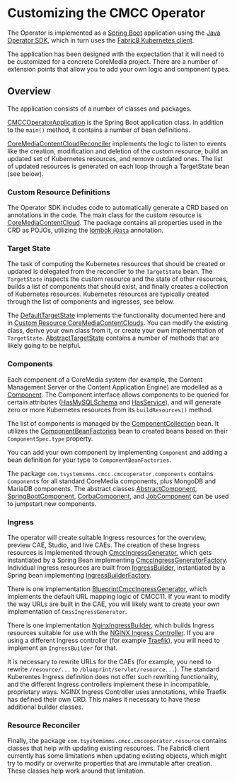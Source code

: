 # Customizing the CMCC Operator

The Operator is implemented as a [Spring Boot](https://spring.io/projects/spring-boot) application using the [Java Operator SDK](https://github.com/java-operator-sdk/java-operator-sdk), which in turn uses the [Fabric8 Kubernetes client](https://github.com/fabric8io/kubernetes-client).

The application has been designed with the expectation that it will need to be customized for a concrete CoreMedia project. There are a number of extension points that allow you to add your own logic and component types.

## Overview

The application consists of a number of classes and packages.

[CMCCOperatorApplication](src/main/java/com/tsystemsmms/cmcc/cmccoperator/CMCCOperatorApplication.java) is the Spring Boot application class. In addition to the `main()` method, it contains a number of bean definitions.

[CoreMediaContentCloudReconciler](src/main/java/com/tsystemsmms/cmcc/cmccoperator/CoreMediaContentCloudReconciler.java) implements the logic to listen to events like the creation, modification and deletion of the custom resource, build an updated set of Kubernetes resources, and remove outdated ones. The list of updated resources is generated on each loop through a TargetState bean (see below). 

### Custom Resource Definitions

The Operator SDK includes code to automatically generate a CRD based on annotations in the code. The main class for the custom resource is [CoreMediaContentCloud](src/main/java/com/tsystemsmms/cmcc/cmccoperator/crds/CoreMediaContentCloud.java). The package contains all properties used in the CRD as POJOs, utilizing the [lombok `@Data`](https://projectlombok.org/features/Data) annotation.

### Target State

The task of computing the Kubernetes resources that should be created or updated is delegated from the reconciler to the `TargetState` bean. The `TargetState` inspects the custom resource and the state of other resources, builds a list of components that should exist, and finally creates a collection of Kubernetes resources. Kubernetes resources are typically created through the list of components and ingresses, see below.

The [DefaultTargetState](src/main/java/com/tsystemsmms/cmcc/cmccoperator/targetstate/DefaultTargetState.java) implements the functionality documented here and in [Custom Resource CoreMediaContentClouds](custom-resource.md). You can modify the existing class, derive your own class from it, or create your own implementation of `TargetState`. [AbstractTargetState](src/main/java/com/tsystemsmms/cmcc/cmccoperator/targetstate/AbstractTargetState.java) contains a number of methods that are likely going to be helpful.

### Components

Each component of a CoreMedia system (for example, the Content Management Server or the Content Application Engine) are modelled as a [Component](src/main/java/com/tsystemsmms/cmcc/cmccoperator/components/Component.java). The Component interface allows components to be queried for certain attributes ([HasMySQLSchema](src/main/java/com/tsystemsmms/cmcc/cmccoperator/components/HasMySQLSchema.java) and [HasService](src/main/java/com/tsystemsmms/cmcc/cmccoperator/components/HasService.java)), and will generate zero or more Kubernetes resources from its `buildResources()` method.

The list of components is managed by the [ComponentCollection](src/main/java/com/tsystemsmms/cmcc/cmccoperator/components/ComponentCollection.java) bean. It utilizes the [ComponentBeanFactories](src/main/java/com/tsystemsmms/cmcc/cmccoperator/ComponentBeanFactories.java) bean to created beans based on their `ComponentSpec.type` property.

You can add your own component by implementing `Component` and adding a bean definition for your type to `ComponentBeanFactories`.

The package `com.tsystemsmms.cmcc.cmccoperator.components` contains `Component`s for all standard CoreMedia components, plus MongoDB and MariaDB components. The abstract classes [AbstractComponent](src/main/java/com/tsystemsmms/cmcc/cmccoperator/components/AbstractComponent.java), [SpringBootComponent](src/main/java/com/tsystemsmms/cmcc/cmccoperator/components/SpringBootComponent.java), [CorbaComponent](src/main/java/com/tsystemsmms/cmcc/cmccoperator/components/corba/CorbaComponent.java), and [JobComponent](src/main/java/com/tsystemsmms/cmcc/cmccoperator/components/job/JobComponent.java) can be used to jumpstart new components.

### Ingress

The operator will create suitable Ingress resources for the overview, preview CAE, Studio, and live CAEs. The creation of these Ingress resources is implemented through [CmccIngressGenerator](src/main/java/com/tsystemsmms/cmcc/cmccoperator/ingress/CmccIngressGenerator.java), which gets instantiated by a Spring Bean implementing [CmccIngressGeneratorFactory](src/main/java/com/tsystemsmms/cmcc/cmccoperator/ingress/CmccIngressGeneratorFactory.java). Individual Ingress resources are built from [IngressBuilder](src/main/java/com/tsystemsmms/cmcc/cmccoperator/ingress/IngressBuilder.java), instantiated by a Spring bean implementing [IngressBuilderFactory](src/main/java/com/tsystemsmms/cmcc/cmccoperator/ingress/IngressBuilderFactory.java).

There is one implementation [BlueprintCmccIngressGenerator](src/main/java/com/tsystemsmms/cmcc/cmccoperator/ingress/BlueprintCmccIngressGenerator.java), which implements the default URL mapping logic of CMCC11. If you want to modify the way URLs are built in the CAE, you will likely want to create your own implementation of `CmssIngressGenerator`.

There is one implementation [NginxIngressBuilder](src/main/java/com/tsystemsmms/cmcc/cmccoperator/ingress/NginxIngressBuilder.java), which builds Ingress resources suitable for use with the [NGINX Ingress Controller](https://kubernetes.github.io/ingress-nginx/). If you are using a different Ingress controller (for example [Traefik](https://doc.traefik.io/traefik/providers/kubernetes-ingress/)), you will need to implement an `IngressBuilder` for that.

It is necessary to rewrite URLs for the CAEs (for example, you need to rewrite `/resource/...` to `/blueprint/servlet/resource...`). The standard Kuberentes Ingress definition does not offer such rewriting functionality, and the different Ingress controllers implement these in incompatible, proprietary ways. NGINX Ingress Controller uses annotations, while Traefik has defined their own CRD. This makes it necessary to have these additional builder classes.

### Resource Reconciler

Finally, the package `com.tsystemsmms.cmcc.cmccoperator.resource` contains classes that help with updating existing resources. The Fabric8 client currently has some limitations when updating existing objects, which might try to modify or overwrite properties that are immutable after creation. These classes help work around that limitation.